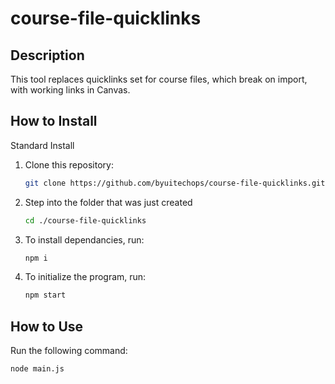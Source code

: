 # course-file-quicklinks

## Description 
This tool replaces quicklinks set for course files, which break on import, with working links in Canvas.

## How to Install

Standard Install

1. Clone this repository:
    ```bash
    git clone https://github.com/byuitechops/course-file-quicklinks.git
    ```
1. Step into the folder that was just created 
    ```bash
    cd ./course-file-quicklinks
    ```
1. To install dependancies, run:
    ```bash
    npm i
    ```

1. To initialize the program, run:
    ```bash
    npm start
    ```

## How to Use
Run the following command:
```bash
node main.js
```

